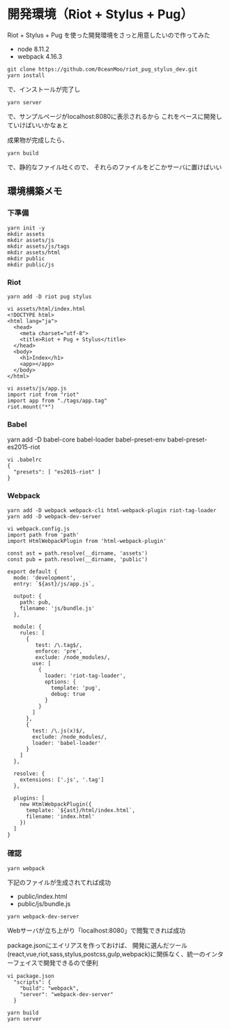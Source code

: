 開発環境（Riot + Stylus + Pug）
====

Riot + Stylus + Pug を使った開発環境をさっと用意したいので作ってみた

* node 8.11.2
* webpack 4.16.3

```
git clone https://github.com/0ceanMoo/riot_pug_stylus_dev.git
yarn install
```

で、インストールが完了し

```
yarn server
```

で、サンプルページがlocalhost:8080に表示されるから
これをベースに開発していけばいいかなぁと

成果物が完成したら、

```
yarn build
```

で、静的なファイル吐くので、 それらのファイルをどこかサーバに置けばいい


環境構築メモ
----

### 下準備
```
yarn init -y
mkdir assets
mkdir assets/js
mkdir assets/js/tags
mkdir assets/html
mkdir public
mkdir public/js
```

### Riot
```
yarn add -D riot pug stylus
```

```
vi assets/html/index.html
<!DOCTYPE html>
<html lang="ja">
  <head>
    <meta charset="utf-8">
    <title>Riot + Pug + Stylus</title>
  </head>
  <body>
    <h1>Index</h1>
    <app></app>
  </body>
</html>
```

```
vi assets/js/app.js
import riot from "riot"
import app from "./tags/app.tag"
riot.mount("*")
```

### Babel
yarn add -D babel-core babel-loader babel-preset-env babel-preset-es2015-riot

```
vi .babelrc
{
  "presets": [ "es2015-riot" ]
}
```

### Webpack
```
yarn add -D webpack webpack-cli html-webpack-plugin riot-tag-loader
yarn add -D webpack-dev-server
```

```
vi webpack.config.js
import path from 'path'
import HtmlWebpackPlugin from 'html-webpack-plugin'

const ast = path.resolve(__dirname, 'assets')
const pub = path.resolve(__dirname, 'public')

export default {
  mode: 'development',
  entry: `${ast}/js/app.js`,

  output: {
    path: pub,
    filename: 'js/bundle.js'
  },

  module: {
    rules: [
      {
         test: /\.tag$/,
         enforce: 'pre',
         exclude: /node_modules/,
        use: [
          {
            loader: 'riot-tag-loader',
            options: {
              template: 'pug',
              debug: true
            }
          }
        ]
      },
      {
        test: /\.js(x)$/,
        exclude: /node_modules/,
        loader: 'babel-loader'
      }
    ]
  },

  resolve: {
    extensions: ['.js', '.tag']
  },

  plugins: [
    new HtmlWebpackPlugin({
      template: `${ast}/html/index.html`,
      filename: 'index.html'
    })
  ]
}
```

### 確認
```
yarn webpack
```

下記のファイルが生成されてれば成功

* public/index.html
* public/js/bundle.js


```
yarn webpack-dev-server
```

Webサーバが立ち上がり「localhost:8080」で閲覧できれば成功

package.jsonにエイリアスを作っておけば、
開発に選んだツール(react,vue,riot,sass,stylus,postcss,gulp,webpack)に関係なく、統一のインターフェイスで開発できるので便利

```
vi package.json
  "scripts": {
    "build": "webpack",
    "server": "webpack-dev-server"
  }
```

```
yarn build
yarn server
```
